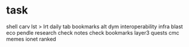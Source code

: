 # task
shell
carv
lst > lrt
daily tab
bookmarks
alt
dym
interoperability infra
blast eco
pendle
research
check notes
check bookmarks
layer3 quests
cmc memes
ionet
ranked

